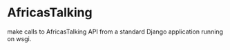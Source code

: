 # AfricasTalking
make calls to AfricasTalking API from a standard Django application running on wsgi.
